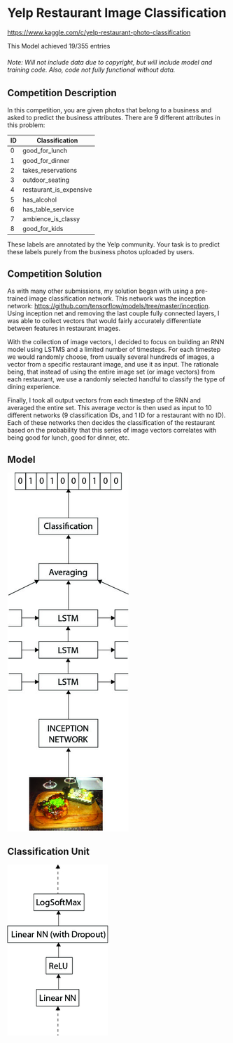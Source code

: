 # Yelp Restaurant Image Classification
https://www.kaggle.com/c/yelp-restaurant-photo-classification

This Model achieved 19/355 entries
###### Note: Will not include data due to copyright, but will include model and training code. Also, code not fully functional without data.

Competition Description
-----------------------
In this competition, you are given photos that belong to a business and asked to predict the business attributes. There are 9 different attributes in this problem:

ID | Classification
--- | ---
0 | good_for_lunch
1 | good_for_dinner
2 | takes_reservations
3 | outdoor_seating
4 | restaurant_is_expensive
5 | has_alcohol
6 | has_table_service
7 | ambience_is_classy
8 | good_for_kids

These labels are annotated by the Yelp community. Your task is to predict these labels purely from the business photos uploaded by users. 

Competition Solution
-----------------------
As with many other submissions, my solution began with using a pre-trained image classification network. 
This network was the inception network: https://github.com/tensorflow/models/tree/master/inception. 
Using inception net and removing the last couple fully connected layers, I was able to collect vectors that 
would fairly accurately differentiate between features in restaurant images.

With the collection of image vectors, I decided to focus on building an RNN model using LSTMS and a limited number of
timesteps. For each timestep we would randomly choose, from usually several hundreds of images, a vector from a specific 
restaurant image, and use it as input. The rationale being, that instead of using the entire image set (or image vectors) from each restaurant, we use
a randomly selected handful to classify the type of dining experience.

Finally, I took all output vectors from each timestep of the RNN and averaged the entire set. This average vector is then used as input
to 10 different networks (9 classification IDs, and 1 ID for a restaurant with no ID). Each of these networks then decides the classification
of the restaurant based on the probability that this series of image vectors correlates with being good for lunch, good for dinner, etc.

Model
-----------------------
![alt text](https://github.com/jarmstrong2/Yelp-Restaurant-Image-Classification/blob/master/network.jpg)

Classification Unit
-----------------------
![alt text](https://github.com/jarmstrong2/Yelp-Restaurant-Image-Classification/blob/master/classunit.jpg)